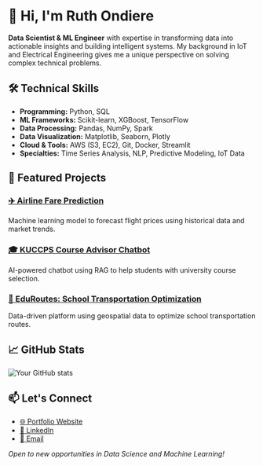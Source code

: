 # 👋 Hi, I'm Ruth Ondiere

**Data Scientist & ML Engineer** with expertise in transforming data into actionable insights and building intelligent systems. My background in IoT and Electrical Engineering gives me a unique perspective on solving complex technical problems.

## 🛠️ Technical Skills

- **Programming:** Python, SQL
- **ML Frameworks:** Scikit-learn, XGBoost, TensorFlow
- **Data Processing:** Pandas, NumPy, Spark
- **Data Visualization:** Matplotlib, Seaborn, Plotly
- **Cloud & Tools:** AWS (S3, EC2), Git, Docker, Streamlit
- **Specialties:** Time Series Analysis, NLP, Predictive Modeling, IoT Data

## 🚀 Featured Projects

### [✈️ Airline Fare Prediction](https://github.com/BONAONDIERE/airline-fare-prediction)
Machine learning model to forecast flight prices using historical data and market trends.

### [🎓 KUCCPS Course Advisor Chatbot](https://github.com/BONAONDIERE/kuccps-chatbot)
AI-powered chatbot using RAG to help students with university course selection.

### [🚌 EduRoutes: School Transportation Optimization](https://github.com/group-name/eduroutes)
Data-driven platform using geospatial data to optimize school transportation routes.

## 📈 GitHub Stats

![Your GitHub stats](https://github-readme-stats.vercel.app/api?username=BONAONDIERE&show_icons=true&theme=radical)

## 📫 Let's Connect

- [🌐 Portfolio Website](https://bonaondiere.github.io)
- [💼 LinkedIn](https://linkedin.com/in/ruth-ondiere-254009198)
- [📧 Email](mailto:bonareriondiere@gmail.com)

*Open to new opportunities in Data Science and Machine Learning!*
